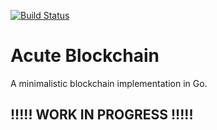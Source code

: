 [![Build Status](https://travis-ci.org/guidoman/acute-blockchain.png)](https://travis-ci.org/guidoman/acute-blockchain)

# Acute Blockchain

A minimalistic blockchain implementation in Go.

## !!!!! WORK IN PROGRESS !!!!!


